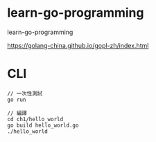 # learn-go-programming
learn-go-programming

https://golang-china.github.io/gopl-zh/index.html

# CLI
```
// 一次性測試
go run

// 編譯
cd ch1/hello_world
go build hello_world.go
./hello_world
```